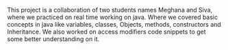 This project is a collaboration of two students names Meghana and Siva, where we practiced on real time working on java. Where we covered basic concepts in java like variables, 
classes, Objects, methods, constructors and Inheritance. We also worked on access modifiers code snippets to get some better understanding on it.
